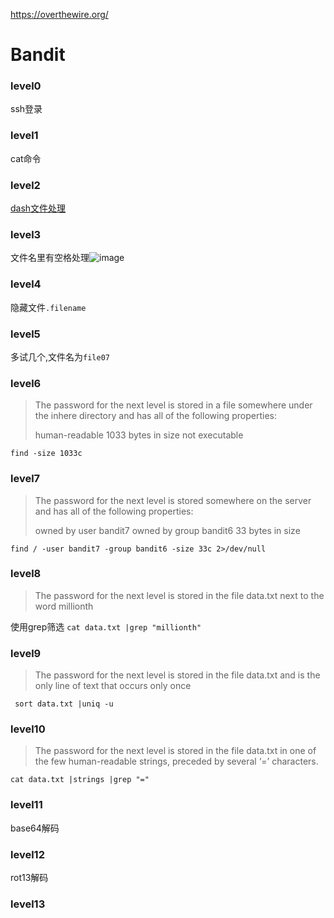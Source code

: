 https://overthewire.org/
# Bandit
### level0
ssh登录
### level1
cat命令
### level2
[dash文件处理](https://www.google.com/search?q=dashed+filename&oq=dashed+filename&aqs=chrome..69i57j0i512j0i30l2j0i5i30l2.5691j0j7&sourceid=chrome&ie=UTF-8)
### level3
文件名里有空格处理![image](https://i.imgur.com/5kTormS.png)

### level4
隐藏文件`.filename`
### level5
多试几个,文件名为`file07`
### level6
> The password for the next level is stored in a file somewhere under the inhere directory and has all of the following properties:
> 
> human-readable
> 1033 bytes in size
> not executable

`find -size 1033c`
### level7
> The password for the next level is stored somewhere on the server and has all of the following properties:
> 
> owned by user bandit7
> owned by group bandit6
> 33 bytes in size

`find / -user bandit7 -group bandit6 -size 33c 2>/dev/null`
### level8
> The password for the next level is stored in the file data.txt next to the word millionth

使用grep筛选
`cat data.txt |grep "millionth"`
### level9
> The password for the next level is stored in the file data.txt and is the only line of text that occurs only once

` sort data.txt |uniq -u`
### level10
> The password for the next level is stored in the file data.txt in one of the few human-readable strings, preceded by several ‘=’ characters.

`cat data.txt |strings |grep "="`
### level11
base64解码
### level12
rot13解码
### level13

